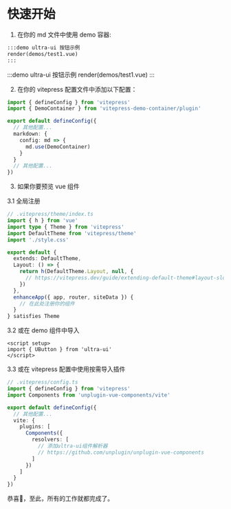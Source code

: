 # 快速开始

1. 在你的 md 文件中使用 demo 容器:

```md
:::demo ultra-ui 按钮示例
render(demos/test1.vue)
:::
```

:::demo ultra-ui 按钮示例
render(demos/test1.vue)
:::

2. 在你的 vitepress 配置文件中添加以下配置：

```ts
import { defineConfig } from 'vitepress'
import { DemoContainer } from 'vitepress-demo-container/plugin'

export default defineConfig({
  // 其他配置...
  markdown: {
    config: md => {
      md.use(DemoContainer)
    }
  }
  // 其他配置...
})
```

3. 如果你要预览 vue 组件

3.1 全局注册

```ts
// .vitepress/theme/index.ts
import { h } from 'vue'
import type { Theme } from 'vitepress'
import DefaultTheme from 'vitepress/theme'
import './style.css'

export default {
  extends: DefaultTheme,
  Layout: () => {
    return h(DefaultTheme.Layout, null, {
      // https://vitepress.dev/guide/extending-default-theme#layout-slots
    })
  },
  enhanceApp({ app, router, siteData }) {
    // 在此处注册你的组件
  }
} satisfies Theme
```

3.2 或在 demo 组件中导入

```vue
<script setup>
import { UButton } from 'ultra-ui'
</script>
```

3.3 或在 vitepress 配置中使用按需导入插件

```ts
// .vitepress/config.ts
import { defineConfig } from 'vitepress'
import Components from 'unplugin-vue-components/vite'

export default defineConfig({
  // 其他配置...
  vite: {
    plugins: [
      Components({
        resolvers: [
          // 添加ultra-ui组件解析器
          // https://github.com/unplugin/unplugin-vue-components
        ]
      })
    ]
  }
})
```

恭喜:tada:，至此，所有的工作就都完成了。
